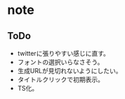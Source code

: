 # note

## ToDo

- twitterに張りやすい感じに直す。
- フォントの選択いらなさそう。
- 生成URLが見切れないようにしたい。
- タイトルクリックで初期表示。
- TS化。